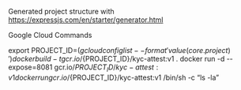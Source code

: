 Generated project structure with  https://expressjs.com/en/starter/generator.html


Google Cloud Commands

export PROJECT_ID=$(gcloud config list --format 'value(core.project)')
docker build -t gcr.io/${PROJECT_ID}/kyc-attest:v1 .
docker run -d --expose=8081 gcr.io/${PROJECT_ID}/kyc-attest:v1
docker run  gcr.io/${PROJECT_ID}/kyc-attest:v1 /bin/sh -c “ls -la”



